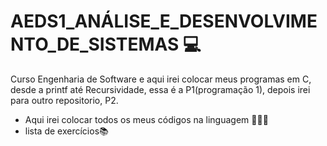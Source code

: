 # AEDS1_ANÁLISE_E_DESENVOLVIMENTO_DE_SISTEMAS 💻
Curso Engenharia de Software e aqui irei colocar meus programas em C, desde a printf até Recursividade, essa é a P1(programação 1), depois irei para outro repositorio, P2.

- Aqui irei colocar todos os meus códigos na linguagem 👨🏻‍💻
- lista de exercícios📚

